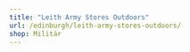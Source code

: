 ```yaml
---
title: "Leith Army Stores Outdoors"
url: /edinburgh/leith-army-stores-outdoors/
shop: Militär
---
```

